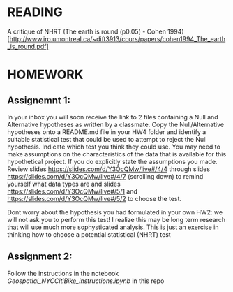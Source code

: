 # READING
A critique of NHRT (The earth is round \(p0.05\) - Cohen 1994)[http://www.iro.umontreal.ca/~dift3913/cours/papers/cohen1994_The_earth_is_round.pdf]

# HOMEWORK
## Assignemnt 1:
In your inbox you will soon receive the link to 2 files containing a Null and Alternative hypotheses as written by a classmate. Copy the Null/Alternative hypotheses onto a README.md file in your HW4 folder and identify a suitable statistical test that could be used to attempt to reject the Null hypothesis. Indicate which test you think they could use. You may need to make assumptions on the characteristics of the data that is available for this hypothetical project. If you do explicitly state the assumptions you made. Review slides https://slides.com/d/Y3OcQMw/live#/4/4 through slides https://slides.com/d/Y3OcQMw/live#/4/7 (scrolling down) to remind yourself what data types are and slides https://slides.com/d/Y3OcQMw/live#/5/1 and https://slides.com/d/Y3OcQMw/live#/5/2 to choose the test.

Dont worry about the hypothesis you had formulated in your own HW2: we will not ask you to perform this test! I realize this may be long term research that will use much more sophysticated analysis. This is just an exercise in thinking how to choose a potential statistical (NHRT) test

## Assignment 2:
Follow the instructions in the notebook _Geospatial_NYCCitiBike_instructions.ipynb_ in this repo
